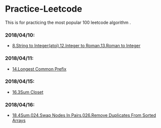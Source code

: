 # Practice-Leetcode
This is for practicing the most popular 100 leetcode algorithm .
### 2018/04/10:

* [8.String to Integer(atoi)](008__StringtoInteger(atoi).py),[12.Integer to Roman](012__IntegertoRoman.py),[13.Roman to Integer](013__RomantoInteger.md)

### 2018/04/11:
* [14.Longest Common Prefix](014.longestcommonperfix/014longestcommonperfix.md)

### 2018/04/15:
* [16.3Sum Closet](016.3SumClosest/0163sumcloset.md)

### 2018/04/16:
* [18.4Sum](018.4Sum/0184sum.md),[024.Swap Nodes In Pairs](024.SwapNodesInPairs/024swapnodesinpairs.md),[026.Remove Duplicates From Sorted Arrays](024.RemoveDuplicatesFromSortedArrays/026removeduplicatesfromsortedarrays.md) 


